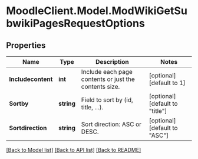 # MoodleClient.Model.ModWikiGetSubwikiPagesRequestOptions

## Properties

Name | Type | Description | Notes
------------ | ------------- | ------------- | -------------
**Includecontent** | **int** | Include each page contents or just the contents size. | [optional] [default to 1]
**Sortby** | **string** | Field to sort by (id, title, ...). | [optional] [default to "title"]
**Sortdirection** | **string** | Sort direction: ASC or DESC. | [optional] [default to "ASC"]

[[Back to Model list]](../README.md#documentation-for-models) [[Back to API list]](../README.md#documentation-for-api-endpoints) [[Back to README]](../README.md)

